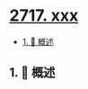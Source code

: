 # [2717. xxx](https://github.com/Tdahuyou/TNotes.leetcode/tree/main/notes/2717.%20xxx)

<!-- region:toc -->

- [1. 📝 概述](#1--概述)

<!-- endregion:toc -->

## 1. 📝 概述

